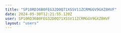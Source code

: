 ```yaml
---
title: "SP10RD36B0FEG32D0Q71XSSV11ZCRMGGV9GXZ8HVF"
date: 2024-05-30T12:21:55.120Z
user: SP10RD36B0FEG32D0Q71XSSV11ZCRMGGV9GXZ8HVF
layout: "users"
---
```

    